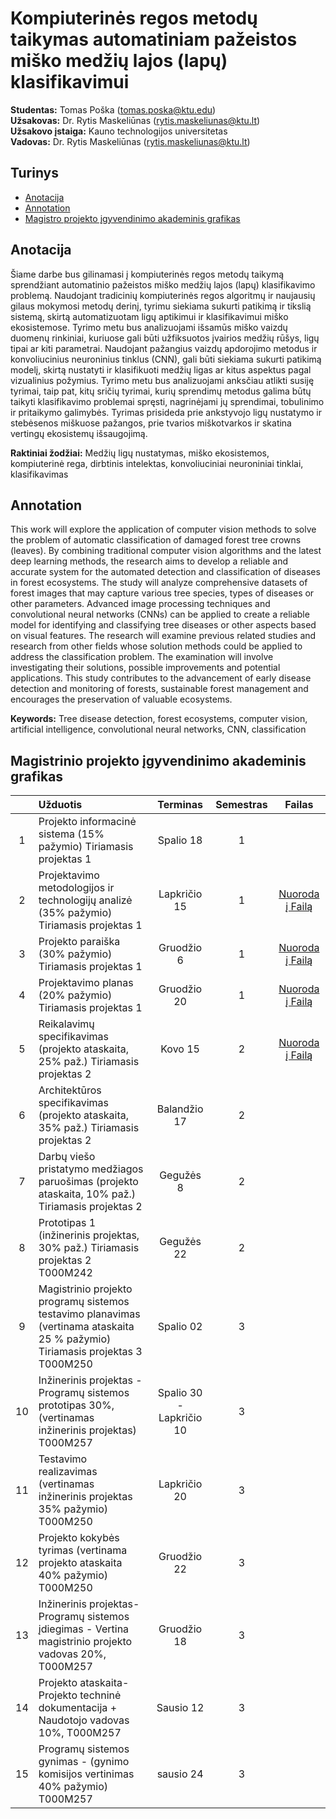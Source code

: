 # Kompiuterinės regos metodų taikymas automatiniam pažeistos miško medžių lajos (lapų) klasifikavimui

**Studentas:** Tomas Poška (tomas.poska@ktu.edu)  
**Užsakovas:** Dr. Rytis Maskeliūnas (rytis.maskeliunas@ktu.lt)  
**Užsakovo įstaiga:** Kauno technologijos universitetas  
**Vadovas:** Dr. Rytis Maskeliūnas (rytis.maskeliunas@ktu.lt)  

## Turinys
* [Anotacija](#anotacija)
* [Annotation](#annotation)
* [Magistro projekto įgyvendinimo akademinis grafikas](#grafikas)

<a id='anotacija'></a>
## Anotacija
Šiame darbe bus gilinamasi į kompiuterinės regos metodų taikymą sprendžiant automatinio pažeistos miško medžių lajos (lapų) klasifikavimo problemą. Naudojant tradicinių kompiuterinės regos algoritmų ir naujausių gilaus mokymosi metodų derinį, tyrimu siekiama sukurti patikimą ir tikslią sistemą, skirtą automatizuotam ligų aptikimui ir klasifikavimui miško ekosistemose. Tyrimo metu bus analizuojami išsamūs miško vaizdų duomenų rinkiniai, kuriuose gali būti užfiksuotos įvairios medžių rūšys, ligų tipai ar kiti parametrai. Naudojant pažangius vaizdų apdorojimo metodus ir konvoliucinius neuroninius tinklus (CNN), gali būti siekiama sukurti patikimą modelį, skirtą nustatyti ir klasifikuoti medžių ligas ar kitus aspektus pagal vizualinius požymius. Tyrimo metu bus analizuojami anksčiau atlikti susiję tyrimai, taip  pat, kitų sričių tyrimai, kurių sprendimų metodus galima būtų taikyti klasifikavimo problemai spręsti, nagrinėjami jų sprendimai, tobulinimo ir pritaikymo galimybės. Tyrimas prisideda prie ankstyvojo ligų nustatymo ir stebėsenos miškuose pažangos, prie tvarios miškotvarkos ir skatina vertingų ekosistemų išsaugojimą.

**Raktiniai žodžiai:** Medžių ligų nustatymas, miško ekosistemos, kompiuterinė rega, dirbtinis intelektas, konvoliuciniai neuroniniai tinklai, klasifikavimas

<a id='annotation'></a>
## Annotation
This work will explore the application of computer vision methods to solve the problem of automatic classification of damaged forest tree crowns (leaves). By combining traditional computer vision algorithms and the latest deep learning methods, the research aims to develop a reliable and accurate system for the automated detection and classification of diseases in forest ecosystems. The study will analyze comprehensive datasets of forest images that may capture various tree species, types of diseases or other parameters. Advanced image processing techniques and convolutional neural networks (CNNs) can be applied to create a reliable model for identifying and classifying tree diseases or other aspects based on visual features. The research will examine previous related studies and research from other fields whose solution methods could be applied to address the classification problem. The examination will involve investigating their solutions, possible improvements and potential applications. This study contributes to the advancement of early disease detection and monitoring of forests, sustainable forest management and encourages the preservation of valuable ecosystems.

**Keywords:** Tree disease detection, forest ecosystems, computer vision, artificial intelligence, convolutional neural networks, CNN, classification

<a id='grafikas'></a>
## Magistrinio projekto įgyvendinimo akademinis grafikas

|   | Užduotis | Terminas | Semestras | Failas |
| :----: | :--- | :----: | :----: | :---: |
| 1 | Projekto informacinė sistema (15% pažymio) Tiriamasis projektas 1 | Spalio 18 | 1 | |
| 2 | Projektavimo metodologijos ir technologijų analizė (35% pažymio) Tiriamasis projektas 1 | Lapkričio 15 | 1 | [Nuoroda į Failą](https://github.com/tmspsk/ammlk/blob/main/assets/docs/Projektavimo%20metodologij%C5%B3%20ir%20technologij%C5%B3%20analiz%C4%97s%20ataskaita.pdf) |
| 3 | Projekto paraiška (30% pažymio) Tiriamasis projektas 1 | Gruodžio  6 | 1 | [Nuoroda į Failą](https://github.com/tmspsk/ammlk/blob/main/assets/docs/Poska_parai%C5%A1ka.pdf) |
| 4 | Projektavimo planas (20% pažymio) Tiriamasis projektas 1 | Gruodžio 20 | 1 | [Nuoroda į Failą](https://github.com/tmspsk/ammlk/blob/main/assets/docs/poska.planas.mpp) |
| 5 | Reikalavimų specifikavimas (projekto ataskaita, 25% paž.) Tiriamasis projektas 2 | Kovo 15 | 2 | [Nuoroda į Failą](https://github.com/tmspsk/ammlk/blob/main/assets/docs/poska_reikalavimai.pdf) |
| 6 | Architektūros specifikavimas (projekto ataskaita, 35% paž.) Tiriamasis projektas 2 | Balandžio 17 | 2 | |
| 7 | Darbų  viešo pristatymo medžiagos paruošimas (projekto ataskaita, 10% paž.) Tiriamasis projektas 2 | Gegužės 8 | 2 | |
| 8 | Prototipas 1 (inžinerinis projektas, 30% paž.) Tiriamasis projektas 2 T000M242 | Gegužės 22 | 2 | |
| 9 | Magistrinio projekto programų sistemos testavimo planavimas (vertinama ataskaita 25 % pažymio) Tiriamasis projektas 3  T000M250 | Spalio 02 | 3 | |
| 10 | Inžinerinis projektas - Programų sistemos prototipas 30%, (vertinamas inžinerinis projektas) T000M257 | Spalio 30 - Lapkričio 10	 | 3 | |
| 11 | Testavimo realizavimas (vertinamas inžinerinis projektas 35% pažymio) T000M250 | Lapkričio 20 | 3 | |
| 12 | Projekto kokybės tyrimas (vertinama projekto ataskaita 40% pažymio) T000M250 | Gruodžio 22	| 3 | |
| 13 | Inžinerinis projektas- Programų sistemos įdiegimas - Vertina magistrinio projekto vadovas 20%, T000M257 | Gruodžio 18	| 3 | |
| 14 | Projekto ataskaita- Projekto techninė dokumentacija + Naudotojo vadovas 10%, T000M257 | Sausio 12	| 3 | |
| 15 | Programų sistemos  gynimas - (gynimo komisijos vertinimas 40% pažymio) T000M257 | sausio 24	| 3 | |
